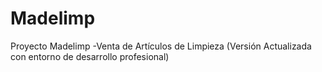 # Madelimp
Proyecto Madelimp -Venta de Artículos de Limpieza (Versión Actualizada con entorno de desarrollo profesional)
